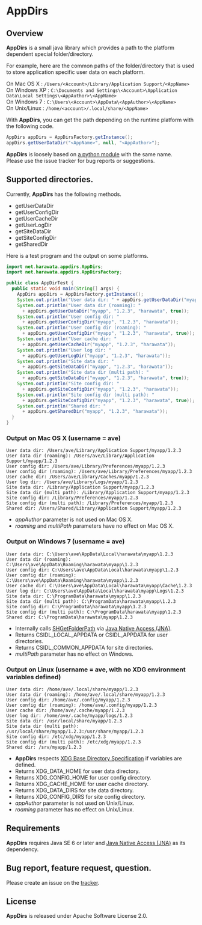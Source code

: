 AppDirs
=======

## Overview

__AppDirs__ is a small java library which provides a path to the platform dependent special folder/directory. 

For example, here are the common paths of the folder/directory that is used to store application specific user data on each platform.

On Mac OS X : ```/Users/<Account>/Library/Application Support/<AppName>```  
On Windows XP : ```C:\Documents and Settings\<Account>\Application Data\Local Settings\<AppAuthor>\<AppName>```  
On Windows 7 : ```C:\Users\<Account>\AppData\<AppAuthor>\<AppName>```  
On Unix/Linux : ```/home/<account>/.local/share/<AppName>```  

With __AppDirs__, you can get the path depending on the runtime platform with the following code.

``` java
AppDirs appDirs = AppDirsFactory.getInstance();
appDirs.getUserDataDir("<AppName>", null, "<AppAuthor>");
```
__AppDirs__ is loosely based on [a python module](https://github.com/ActiveState/appdirs) with the same name.  
Please use the issue tracker for bug reports or suggestions.

## Supported directories.

Currently, __AppDirs__ has the following methods.

- getUserDataDir
- getUserConfigDir
- getUserCacheDir
- getUserLogDir
- getSiteDataDir
- getSiteConfigDir
- getSharedDir

Here is a test program and the output on some platforms.

```java
import net.harawata.appdirs.AppDirs;
import net.harawata.appdirs.AppDirsFactory;

public class AppDirTest {
  public static void main(String[] args) {
    AppDirs appDirs = AppDirsFactory.getInstance();
    System.out.println("User data dir: " + appDirs.getUserDataDir("myapp", "1.2.3", "harawata"));
    System.out.println("User data dir (roaming): "
      + appDirs.getUserDataDir("myapp", "1.2.3", "harawata", true));
    System.out.println("User config dir: "
      + appDirs.getUserConfigDir("myapp", "1.2.3", "harawata"));
    System.out.println("User config dir (roaming): "
      + appDirs.getUserConfigDir("myapp", "1.2.3", "harawata", true));
    System.out.println("User cache dir: "
      + appDirs.getUserCacheDir("myapp", "1.2.3", "harawata"));
    System.out.println("User log dir: "
      + appDirs.getUserLogDir("myapp", "1.2.3", "harawata"));
    System.out.println("Site data dir: "
      + appDirs.getSiteDataDir("myapp", "1.2.3", "harawata"));
    System.out.println("Site data dir (multi path): "
      + appDirs.getSiteDataDir("myapp", "1.2.3", "harawata", true));
    System.out.println("Site config dir: "
      + appDirs.getSiteConfigDir("myapp", "1.2.3", "harawata"));
    System.out.println("Site config dir (multi path): "
      + appDirs.getSiteConfigDir("myapp", "1.2.3", "harawata", true));
    System.out.println("Shared dir: "
      + appDirs.getSharedDir("myapp", "1.2.3", "harawata"));
  }
}
```

### Output on Mac OS X (username = ave)

```
User data dir: /Users/ave/Library/Application Support/myapp/1.2.3
User data dir (roaming): /Users/ave/Library/Application Support/myapp/1.2.3
User config dir: /Users/ave/Library/Preferences/myapp/1.2.3
User config dir (roaming): /Users/ave/Library/Preferences/myapp/1.2.3
User cache dir: /Users/ave/Library/Caches/myapp/1.2.3
User log dir: /Users/ave/Library/Logs/myapp/1.2.3
Site data dir: /Library/Application Support/myapp/1.2.3
Site data dir (multi path): /Library/Application Support/myapp/1.2.3
Site config dir: /Library/Preferences/myapp/1.2.3
Site config dir (multi path): /Library/Preferences/myapp/1.2.3
Shared dir: /Users/Shared/Library/Application Support/myapp/1.2.3
```
- _appAuthor_ parameter is not used on Mac OS X.
- _roaming_ and _multiPath_ parameters have no effect on Mac OS X.

### Output on Windows 7 (username = ave)
```
User data dir: C:\Users\ave\AppData\Local\harawata\myapp\1.2.3
User data dir (roaming): C:\Users\ave\AppData\Roaming\harawata\myapp\1.2.3
User config dir: C:\Users\ave\AppData\Local\harawata\myapp\1.2.3
User config dir (roaming): C:\Users\ave\AppData\Roaming\harawata\myapp\1.2.3
User cache dir: C:\Users\ave\AppData\Local\harawata\myapp\Cache\1.2.3
User log dir: C:\Users\ave\AppData\Local\harawata\myapp\Logs\1.2.3
Site data dir: C:\ProgramData\harawata\myapp\1.2.3
Site data dir (multi path): C:\ProgramData\harawata\myapp\1.2.3
Site config dir: C:\ProgramData\harawata\myapp\1.2.3
Site config dir (multi path): C:\ProgramData\harawata\myapp\1.2.3
Shared dir: C:\ProgramData\harawata\myapp\1.2.3
```
- Internally calls [SHGetFolderPath](http://msdn.microsoft.com/en-us/library/bb762181%28VS.85%29.aspx) via [Java Native Access (JNA)](https://github.com/twall/jna).
 - Returns CSIDL_LOCAL_APPDATA or CSIDL_APPDATA for user directories.
 - Returns CSIDL_COMMON_APPDATA for site directories.
- _multiPath_ parameter has no effect on Windows.

### Output on Linux (username = ave, with no XDG environment variables defined)
```
User data dir: /home/ave/.local/share/myapp/1.2.3
User data dir (roaming): /home/ave/.local/share/myapp/1.2.3
User config dir: /home/ave/.config/myapp/1.2.3
User config dir (roaming): /home/ave/.config/myapp/1.2.3
User cache dir: /home/ave/.cache/myapp/1.2.3
User log dir: /home/ave/.cache/myapp/logs/1.2.3
Site data dir: /usr/local/share/myapp/1.2.3
Site data dir (multi path): /usr/local/share/myapp/1.2.3:/usr/share/myapp/1.2.3
Site config dir: /etc/xdg/myapp/1.2.3
Site config dir (multi path): /etc/xdg/myapp/1.2.3
Shared dir: /srv/myapp/1.2.3
```

- __AppDirs__ respects [XDG Base Directory Specification](http://standards.freedesktop.org/basedir-spec/basedir-spec-latest.html) if variables are defined.
 - Returns XDG_DATA_HOME for user data directory.
 - Returns XDG_CONFIG_HOME for user config directory.
 - Returns XDG_CACHE_HOME for user cache directory.
 - Returns XDG_DATA_DIRS for site data directory.
 - Returns XDG_CONFIG_DIRS for site config directory.
- _appAuthor_ parameter is not used on Unix/Linux.
- _roaming_ parameter has no effect on Unix/Linux.

## Requirements

__AppDirs__ requires Java SE 6 or later and [Java Native Access (JNA)](https://github.com/twall/jna) as its dependency.

## Bug report, feature request, question.

Please create an issue on the [tracker](https://github.com/harawata/appdirs/issues).

## License

__AppDirs__ is released under Apache Software License 2.0.

